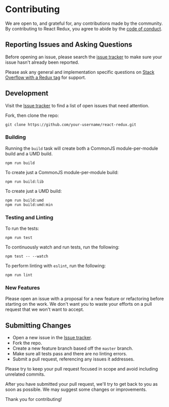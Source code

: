 # Contributing

We are open to, and grateful for, any contributions made by the community. By contributing to React Redux, you agree to abide by the [code of conduct](https://github.com/reduxjs/react-redux/blob/master/CODE_OF_CONDUCT.md).

## Reporting Issues and Asking Questions

Before opening an issue, please search the [issue tracker](https://github.com/reduxjs/react-redux/issues) to make sure your issue hasn't already been reported.

Please ask any general and implementation specific questions on [Stack Overflow with a Redux tag](http://stackoverflow.com/questions/tagged/redux?sort=votes&pageSize=50) for support.

## Development

Visit the [Issue tracker](https://github.com/reduxjs/react-redux/issues) to find a list of open issues that need attention.

Fork, then clone the repo:

```
git clone https://github.com/your-username/react-redux.git
```

### Building

Running the `build` task will create both a CommonJS module-per-module build and a UMD build.

```
npm run build
```

To create just a CommonJS module-per-module build:

```
npm run build:lib
```

To create just a UMD build:

```
npm run build:umd
npm run build:umd:min
```

### Testing and Linting

To run the tests:

```
npm run test
```

To continuously watch and run tests, run the following:

```
npm test -- --watch
```

To perform linting with `eslint`, run the following:

```
npm run lint
```

### New Features

Please open an issue with a proposal for a new feature or refactoring before starting on the work. We don't want you to waste your efforts on a pull request that we won't want to accept.

## Submitting Changes

- Open a new issue in the [Issue tracker](https://github.com/reduxjs/react-redux/issues).
- Fork the repo.
- Create a new feature branch based off the `master` branch.
- Make sure all tests pass and there are no linting errors.
- Submit a pull request, referencing any issues it addresses.

Please try to keep your pull request focused in scope and avoid including unrelated commits.

After you have submitted your pull request, we'll try to get back to you as soon as possible. We may suggest some changes or improvements.

Thank you for contributing!
